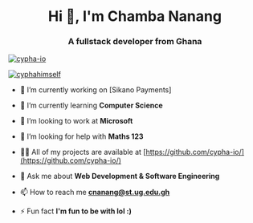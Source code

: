 <h1 align="center">Hi 👋, I'm Chamba Nanang</h1>
<h3 align="center">A fullstack developer from Ghana</h3>

<p align="left"> <a href="https://github.com/ryo-ma/github-profile-trophy"><img src="https://github-profile-trophy.vercel.app/?username=cypha-io" alt="cypha-io" /></a> </p>

<p align="left"> <a href="https://instagram.com/cyphahimself" target="blank"><img src="https://img.shields.io/twitter/follow/cyphahimself?logo=twitter&style=for-the-badge" alt="cyphahimself" /></a> </p>

- 🔭 I’m currently working on [Sikano Payments]

- 🌱 I’m currently learning **Computer Science**

- 👯 I’m looking to work at **Microsoft**

- 🤝 I’m looking for help with **Maths 123**

- 👨‍💻 All of my projects are available at [https://github.com/cypha-io/](https://github.com/cypha-io/)

- 💬 Ask me about **Web Development & Software Engineering**

- 📫 How to reach me **cnanang@st.ug.edu.gh**

- ⚡ Fun fact **I'm fun to be with lol :)**
